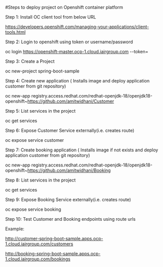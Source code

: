 #Steps to deploy project on Openshift container platform

Step 1: Install OC client tool from below URL

https://developers.openshift.com/managing-your-applications/client-tools.html

Step 2: Login to openshift using token or username/password

oc login https://openshift-master.ocp-1.cloud.iairgroup.com --token=<Get your token>

Step 3: Create a Project

oc new-project spring-boot-sample

Step 4: Create new application ( Installs image and deploy application customer from git repository)

oc new-app registry.access.redhat.com/redhat-openjdk-18/openjdk18-openshift~https://github.com/amitwidhani/Customer

Step 5: List services in the project

oc get services

Step 6: Expose Customer Service externally(i.e. creates route)

oc expose service customer

Step 7: Create booking application ( Installs image if not exists and deploy application customer from git repository)

oc new-app registry.access.redhat.com/redhat-openjdk-18/openjdk18-openshift~https://github.com/amitwidhani/Booking

Step 8: List services in the project

oc get services

Step 9: Expose Booking Service externally(i.e. creates route)

oc expose service booking

Step 10: Test Customer and Booking endpoints using route urls

Example: 

http://customer-spring-boot-sample.apps.ocp-1.cloud.iairgroup.com/customers

http://booking-spring-boot-sample.apps.ocp-1.cloud.iairgroup.com/bookings

